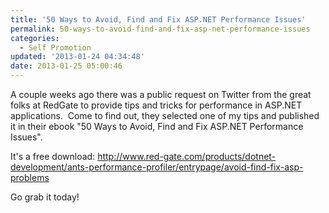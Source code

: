 ```yaml
---
title: '50 Ways to Avoid, Find and Fix ASP.NET Performance Issues'
permalink: 50-ways-to-avoid-find-and-fix-asp-net-performance-issues
categories: 
  - Self Promotion
updated: '2013-01-24 04:34:48'
date: 2013-01-25 05:00:46
---
```


A couple weeks ago there was a public request on Twitter from the great folks at RedGate to provide tips and tricks for performance in ASP.NET applications.  Come to find out, they selected one of my tips and published it in their ebook "50 Ways to Avoid, Find and Fix ASP.NET Performance Issues".

It's a free download: <a href="http://www.red-gate.com/products/dotnet-development/ants-performance-profiler/entrypage/avoid-find-fix-asp-problems">http://www.red-gate.com/products/dotnet-development/ants-performance-profiler/entrypage/avoid-find-fix-asp-problems</a>

Go grab it today!